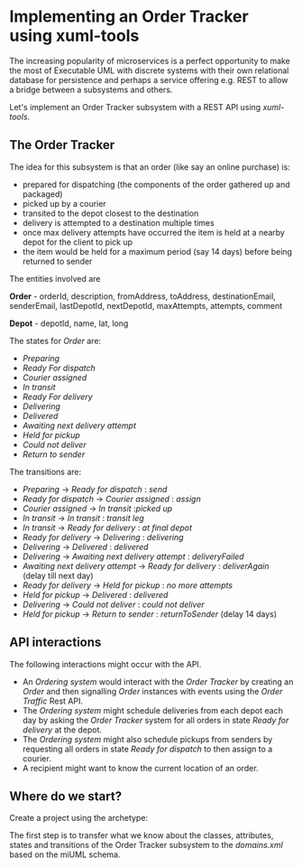 Implementing an Order Tracker using xuml-tools
===============================================

The increasing popularity of microservices is a perfect opportunity to make the most of Executable UML with discrete systems with their own relational database for persistence and perhaps a service offering e.g. REST to allow a bridge between a subsystems and others.

Let's implement an Order Tracker subsystem with a REST API using *xuml-tools*.

The Order Tracker
-------------------
The idea for this subsystem is that an order (like say an online purchase) is:

* prepared for dispatching (the components of the order gathered up and packaged)
* picked up by a courier
* transited to the depot closest to the destination
* delivery is attempted to a destination multiple times
* once max delivery attempts have occurred the item is held at a nearby depot for the client to pick up
* the item would be held for a maximum period (say 14 days) before being returned to sender

The entities involved are 

**Order** - orderId, description, fromAddress, toAddress, destinationEmail, senderEmail, lastDepotId, nextDepotId, maxAttempts, attempts, comment

**Depot** - depotId, name, lat, long

The states for *Order* are:

* *Preparing*
* *Ready For dispatch*
* *Courier assigned*
* *In transit*
* *Ready For delivery*
* *Delivering*
* *Delivered*
* *Awaiting next delivery attempt*
* *Held for pickup*
* *Could not deliver*
* *Return to sender*

The transitions are:

* *Preparing* -> *Ready for dispatch* : *send*
* *Ready for dispatch* -> *Courier assigned* : *assign*
* *Courier assigned* -> *In transit* :*picked up*
* *In transit* -> *In transit* : *transit leg*
* *In transit* -> *Ready for delivery* : *at final depot*
* *Ready for delivery* -> *Delivering* : *delivering*
* *Delivering* -> *Delivered* : *delivered*
* *Delivering* -> *Awaiting next delivery attempt* : *deliveryFailed* 
* *Awaiting next delivery attempt* -> *Ready for delivery* : *deliverAgain* (delay till next day)
* *Ready for delivery* -> *Held for pickup* : *no more attempts*
* *Held for pickup* -> *Delivered* : *delivered*
* *Delivering* -> *Could not deliver* : *could not deliver*
* *Held for pickup* -> *Return to sender* : *returnToSender* (delay 14 days)

API interactions
------------------
The following interactions might occur with the API.

* An *Ordering system* would interact with the *Order Tracker* by creating an *Order* and then signalling *Order* instances with events using the *Order Traffic* Rest API.
* The *Ordering system* might schedule deliveries from each depot each day by asking the *Order Tracker* system for all orders in state *Ready for delivery* at the depot.
* The *Ordering system* might also schedule pickups from senders by requesting all orders in state *Ready for dispatch* to then assign to a courier.
* A recipient might want to know the current location of an order.

Where do we start?
-------------------
Create a project using the archetype:


The first step is to transfer what we know about the classes, attributes, states and transitions of the Order Tracker subsystem to the *domains.xml* based on the miUML schema.



